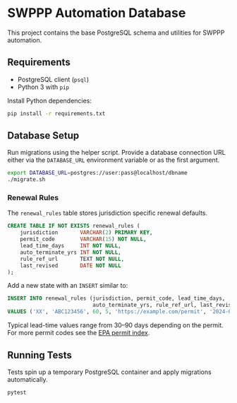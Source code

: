 # SWPPP Automation Database

This project contains the base PostgreSQL schema and utilities for SWPPP automation.

## Requirements
- PostgreSQL client (`psql`)
- Python 3 with `pip`

Install Python dependencies:

```bash
pip install -r requirements.txt
```

## Database Setup
Run migrations using the helper script. Provide a database connection URL either via the `DATABASE_URL` environment variable or as the first argument.

```bash
export DATABASE_URL=postgres://user:pass@localhost/dbname
./migrate.sh
```

### Renewal Rules
The `renewal_rules` table stores jurisdiction specific renewal defaults.

```sql
CREATE TABLE IF NOT EXISTS renewal_rules (
    jurisdiction       VARCHAR(2) PRIMARY KEY,
    permit_code        VARCHAR(15) NOT NULL,
    lead_time_days     INT NOT NULL,
    auto_terminate_yrs INT NOT NULL,
    rule_ref_url       TEXT NOT NULL,
    last_revised       DATE NOT NULL
);
```

Add a new state with an `INSERT` similar to:

```sql
INSERT INTO renewal_rules (jurisdiction, permit_code, lead_time_days,
                           auto_terminate_yrs, rule_ref_url, last_revised)
VALUES ('XX', 'ABC123456', 60, 5, 'https://example.com/permit', '2024-01-01');
```

Typical lead-time values range from 30–90 days depending on the permit. For more permit codes see the [EPA permit index](https://www.epa.gov/npdes/stormwater-discharges-construction-activities#permits).

## Running Tests
Tests spin up a temporary PostgreSQL container and apply migrations automatically.

```bash
pytest
```
